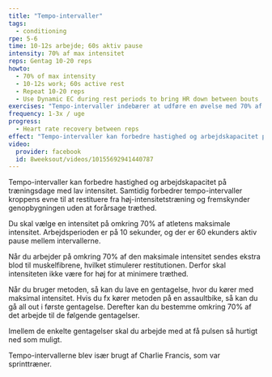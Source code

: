 ```yaml
---
title: "Tempo-intervaller"
tags:
  - conditioning
rpe: 5-6
time: 10-12s arbejde; 60s aktiv pause 
intensity: 70% af max intensitet
reps: Gentag 10-20 reps
howto:
  - 70% of max intensity
  - 10-12s work; 60s active rest
  - Repeat 10-20 reps
  - Use Dynamic EC during rest periods to bring HR down between bouts
exercises: "Tempo-intervaller indebærer at udføre en øvelse med 70% af maksimal intensitet i 10 sekunder efterfulgt af 60 sekunders pause (til pulsen er under 150 slag/min). Det er lettest med øvelser, hvor du kan måle, hvad 70% af din maksimale intensitet er. Fx løb, cykling og svømning."
frequency: 1-3x / uge
progress:
  - Heart rate recovery between reps
effect: "Tempo-intervaller kan forbedre hastighed og arbejdskapacitet på træningsdage med lav intensitet. Samtidig forbedrer tempo-intervaller kroppens evne til at restituere fra høj-intensitetstræning og fremskynder genopbygningen uden at forårsage træthed."
video:
  provider: facebook
  id: 8weeksout/videos/10155692941440787
---
```


Tempo-intervaller kan forbedre hastighed og arbejdskapacitet på træningsdage med lav intensitet. Samtidig forbedrer tempo-intervaller kroppens evne til at restituere fra høj-intensitetstræning og fremskynder genopbygningen uden at forårsage træthed. 

Du skal vælge en intensitet på omkring 70% af atletens maksimale intensitet. Arbejdsperioden er på 10 sekunder, og der er 60 ekunders aktiv pause mellem intervallerne.

Når du arbejder på omkring 70% af den maksimale intensitet sendes ekstra blod til muskelfibrene, hvilket stimulerer restitutionen. Derfor skal intensiteten ikke være for høj for at minimere træthed.

Når du bruger metoden, så kan du lave en gentagelse, hvor du kører med maksimal intensitet. Hvis du fx kører metoden på en assaultbike, så kan du gå all out i første gentagelse. Derefter kan du bestemme omkring 70% af det arbejde til de følgende gentagelser.

Imellem de enkelte gentagelser skal du arbejde med at få pulsen så hurtigt ned som muligt.

Tempo-intervallerne blev især brugt af Charlie Francis, som var sprinttræner.
